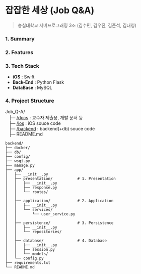 # 잡잡한 세상 (Job Q&A)
> 숭실대학교 서버프로그래밍 3조 (김수민, 김우진, 김준석, 김태영)

### 1. Summary


### 2. Features


### 3. Tech Stack
- **iOS** : Swift
- **Back-End** : Python Flask
- **DataBase** : MySQL


### 4. Project Structure
Job_Q-A/<br>
&nbsp;&nbsp;&nbsp;├─ [/docs](https://github.com/SSU-ServerProgramming/Job_Q-A/tree/main/docs) : 교수자 제출용, 개발 문서 등<br>
&nbsp;&nbsp;&nbsp;├─ [/ios](https://github.com/SSU-ServerProgramming/Job_Q-A/tree/main/ios) : iOS souce code<br>
&nbsp;&nbsp;&nbsp;├─ [/backend](https://github.com/SSU-ServerProgramming/Job_Q-A/tree/main/backend) : backend(+db) souce code <br>
&nbsp;&nbsp;&nbsp;├─ README.md
```
backend/
├── docker/
├── db/
├── config/
├── wsgi.py
├── manage.py
├── app/
│   ├── __init__.py
│   ├── presentation/           # 1. Presentation
│   │   ├── __init__.py
│   │   ├── response.py
│   │   └── routes/
│   │
│   ├── application/            # 2. Application
│   │   ├── __init__.py
│   │   └── services/
│   │       └── user_service.py
│   │
│   ├── persistence/            # 3. Persistence
│   │   ├── __init__.py
│   │   └── repositories/
│   │
│   ├── database/               # 4. Database
│   │   ├── __init__.py 
│   │   ├── session.py 
│   │   └── models/
│   └── config.py
├── requirements.txt
└── README.md
```